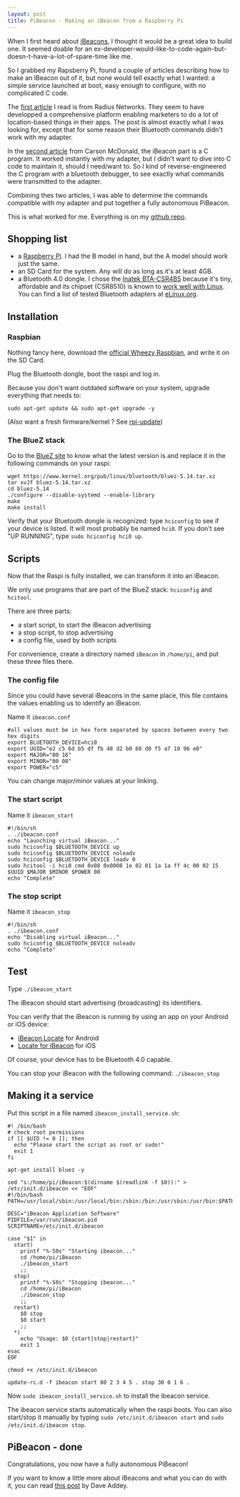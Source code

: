 ```yaml
---
layout: post
title: PiBeacon - Making an iBeacon from a Raspberry Pi
---
```


When I first heard about [iBeacons](http://en.wikipedia.org/wiki/IBeacon), I thought it would be a great idea to build one. It seemed doable for an ex-developer-would-like-to-code-again-but-doesn-t-have-a-lot-of-spare-time like me.

So I grabbed my Rapsberry Pi, found a couple of articles describing how to make an iBeacon out of it, but none would tell exactly what I wanted: a simple service launched at boot, easy enough to configure, with no complicated C code.

The [first article](http://developer.radiusnetworks.com/2013/10/09/how-to-make-an-ibeacon-out-of-a-raspberry-pi.html) I read is from Radius Networks. They seem to have developped a comprehensive platform enabling marketers to do a lot of location-based things in their apps. The post is almost exactly what I was looking for, except that for some reason their Bluetooth commands didn't work with my adapter.

In the [second article](http://www.ioncannon.net/programming/1603/turn-a-raspberry-pi-into-an-ibeacon/) from Carson McDonald, the iBeacon part is a C program. It worked instantly with my adapter, but I didn't want to dive into C code to maintain it, should I need/want to. So I kind of reverse-engineered the C program with a bluetooth debugger, to see exactly what commands were transmitted to the adapter.

Combining thes two articles, I was able to determine the commands compatible with my adapter and put together a fully autonomous PiBeacon.

This is what worked for me. Everything is on my [github repo](https://github.com/sylvainemery/pibeacon).


## Shopping list

- a [Raspberry Pi](http://www.raspberrypi.org/). I had the B model in hand, but the A model should work just the same.
- an SD Card for the system. Any will do as long as it's at least 4GB.
- a Bluetooth 4.0 dongle. I chose the [Inatek BTA-CSR4B5](http://www.inateck.com/inateck-bta-csr4b5-usb-bluetooth-4-0-adapter/) because it's tiny, affordable and its chipset (CSR8510) is known to [work well with Linux](http://swiesmann.de/?p=36). You can find a list of tested Bluetooth adapters at [eLinux.org](http://elinux.org/RPi_USB_Bluetooth_adapters).


## Installation

### Raspbian

Nothing fancy here, download the [official Wheezy Raspbian](http://www.raspberrypi.org/downloads), and write it on the SD Card.

Plug the Bluetooth dongle, boot the raspi and log in.

Because you don't want outdated software on your system, upgrade everything that needs to:

    sudo apt-get update && sudo apt-get upgrade -y

(Also want a fresh firmware/kernel ? See [rpi-update](https://github.com/Hexxeh/rpi-update))

### The BlueZ stack

Go to the [BlueZ site](http://www.bluez.org/) to know what the latest version is and replace it in the following commands on your raspi:

    wget https://www.kernel.org/pub/linux/bluetooth/bluez-5.14.tar.xz
    tar xvJf bluez-5.14.tar.xz
    cd bluez-5.14
    ./configure --disable-systemd --enable-library
    make
    make install

Verify that your Bluetooth dongle is recognized: type `hciconfig` to see if your device is listed. It will most probably be named `hci0`.
If you don't see "UP RUNNING", type `sudo hciconfig hci0 up`.


## Scripts

Now that the Raspi is fully installed, we can transform it into an iBeacon.

We only use programs that are part of the BlueZ stack: `hciconfig` and `hcitool`.

There are three parts:

- a start script, to start the iBeacon advertising
- a stop script, to stop advertising
- a config file, used by both scripts

For convenience, create a directory named `iBeacon` in `/home/pi`, and put these three files there.

### The config file

Since you could have several iBeacons in the same place, this file contains the values enabling us to identify an iBeacon.

Name it `ibeacon.conf`

	#all values must be in hex form separated by spaces between every two hex digits
	export BLUETOOTH_DEVICE=hci0
	export UUID="e2 c5 6d b5 df fb 48 d2 b0 60 d0 f5 a7 10 96 e0"
	export MAJOR="00 16"
	export MINOR="00 08"
	export POWER="c5"

You can change major/minor values at your linking.

### The start script

Name it `ibeacon_start`

	#!/bin/sh
	. ./ibeacon.conf
	echo "Launching virtual iBeacon..."
	sudo hciconfig $BLUETOOTH_DEVICE up
	sudo hciconfig $BLUETOOTH_DEVICE noleadv
	sudo hciconfig $BLUETOOTH_DEVICE leadv 0
	sudo hcitool -i hci0 cmd 0x08 0x0008 1e 02 01 1a 1a ff 4c 00 02 15 $UUID $MAJOR $MINOR $POWER 00
	echo "Complete"

### The stop script

Name it `ibeacon_stop`

	#!/bin/sh
	. ./ibeacon.conf
	echo "Disabling virtual iBeacon..."
	sudo hciconfig $BLUETOOTH_DEVICE noleadv
	echo "Complete"


## Test

Type `./ibeacon_start`

The iBeacon should start advertising (broadcasting) its identifiers.

You can verify that the iBeacon is running by using an app on your Android or iOS device:

- [iBeacon Locate](https://play.google.com/store/apps/details?id=com.radiusnetworks.ibeaconlocate) for Android
- [Locate for iBeacon](https://itunes.apple.com/us/app/ibeacon-locate/id738709014) for iOS

Of course, your device has to be Bluetooth 4.0 capable.

You can stop your iBeacon with the following command: `./ibeacon_stop`


## Making it a service

Put this script in a file named `ibeacon_install_service.sh`:

	#! /bin/bash
	# check root permissions
	if [[ $UID != 0 ]]; then
	  echo "Please start the script as root or sudo!"
	  exit 1
	fi

	apt-get install bluez -y

	sed "s:/home/pi/iBeacon:$(dirname $(readlink -f $0)):" > /etc/init.d/ibeacon << "EOF"
	#!/bin/bash
	PATH=/usr/local/sbin:/usr/local/bin:/sbin:/bin:/usr/sbin:/usr/bin:$PATH

	DESC="iBeacon Application Software"
	PIDFILE=/var/run/ibeacon.pid
	SCRIPTNAME=/etc/init.d/ibeacon

	case "$1" in
	  start)
	    printf "%-50s" "Starting ibeacon..."
	    cd /home/pi/iBeacon
	    ./ibeacon_start
	    ;;
	  stop)
	    printf "%-50s" "Stopping ibeacon..."
	    cd /home/pi/iBeacon
	    ./ibeacon_stop
	    ;;
	  restart)
	    $0 stop
	    $0 start
	    ;;
	  *)
	    echo "Usage: $0 {start|stop|restart}"
	    exit 1
	esac
	EOF

	chmod +x /etc/init.d/ibeacon

	update-rc.d -f ibeacon start 80 2 3 4 5 . stop 30 0 1 6 .

Now `sudo ibeacon_install_service.sh` to install the ibeacon service.

The ibeacon service starts automatically when the raspi boots. You can also start/stop it manually by typing `sudo /etc/init.d/ibeacon start` and `sudo /etc/init.d/ibeacon stop`.


## PiBeacon - done

Congratulations, you now have a fully autonomous PiBeacon!

If you want to know a little more about iBeacons and what you can do with it, you can read [this post](http://daveaddey.com/?p=1252) by Dave Addey.
